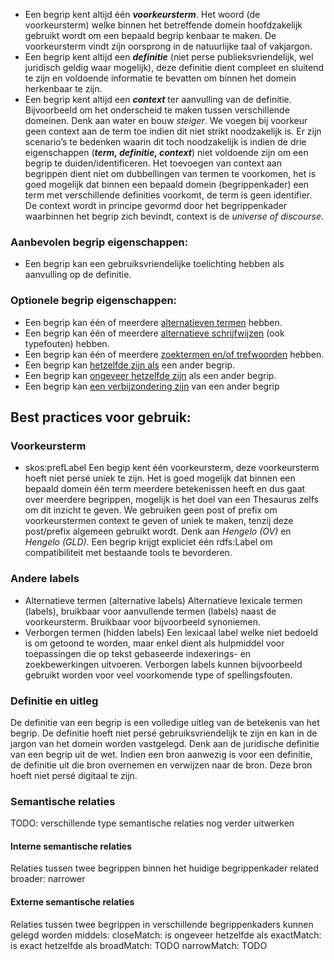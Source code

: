 - Een begrip kent altijd één **_voorkeursterm_**. Het woord (de voorkeursterm) welke binnen het betreffende domein hoofdzakelijk gebruikt wordt om een bepaald begrip kenbaar te maken. De voorkeursterm vindt zijn oorsprong in de natuurlijke taal of vakjargon.
- Een begrip kent altijd een **_definitie_** (niet perse publieksvriendelijk, wel juridisch geldig waar mogelijk), deze definitie dient compleet en sluitend te zijn en voldoende informatie te bevatten om binnen het domein herkenbaar te zijn. 
- Een begrip kent altijd een **_context_** ter aanvulling van de definitie. Bijvoorbeeld om het onderscheid te maken tussen verschillende domeinen. Denk aan water en bouw _steiger_. 
We voegen bij voorkeur geen context aan de term toe indien dit niet strikt noodzakelijk is. Er zijn scenario’s te bedenken waarin dit toch noodzakelijk is indien de drie eigenschappen (_**term, definitie, context**_) niet voldoende zijn om een begrip te duiden/identificeren. 
Het toevoegen van context aan begrippen dient niet om dubbellingen van termen te voorkomen, het is goed mogelijk dat binnen een bepaald domein (begrippenkader) een term met verschillende definities voorkomt, de term is geen identifier. 
De context wordt in principe gevormd door het begrippenkader waarbinnen het begrip zich bevindt, context is de _universe of discourse_. 

### Aanbevolen begrip eigenschappen:
- Een begrip kan een gebruiksvriendelijke toelichting hebben als aanvulling op de definitie. 

### Optionele begrip eigenschappen:
- Een begrip kan één of meerdere [alternatieven termen](#andere-labels) hebben. 
- Een begrip kan één of meerdere [alternatieve schrijfwijzen](#andere-labels) (ook typefouten) hebben. 
- Een begrip kan één of meerdere [zoektermen en/of trefwoorden](#andere-labels) hebben. 
- Een begrip kan [hetzelfde zijn als](#semantische-relaties) een ander begrip.
- Een begrip kan [ongeveer hetzelfde zijn](#semantische-relaties) als een ander begrip. 
- Een begrip kan [een verbijzondering zijn](#semantische-relaties) van een ander begrip 

## Best practices voor gebruik:

### Voorkeursterm
- skos:prefLabel
Een begip kent één voorkeursterm, deze voorkeursterm hoeft niet persé uniek te zijn. Het is goed mogelijk dat binnen een bepaald domein één term meerdere betekenissen heeft en dus gaat over meerdere begrippen, mogelijk is het doel van een Thesaurus zelfs om dit inzicht te geven.
We gebruiken geen post of prefix om  voorkeurstermen context te geven of uniek te maken, tenzij deze post/prefix algemeen gebruikt wordt. Denk aan _Hengelo (OV)_ en _Hengelo (GLD)_.
Een begrip krijgt expliciet één rdfs:Label om compatibiliteit met bestaande tools te bevorderen.

### Andere labels
- Alternatieve termen (alternative labels)
Alternatieve lexicale termen (labels), bruikbaar voor aanvullende termen (labels) naast de voorkeursterm. Bruikbaar voor bijvoorbeeld synoniemen. 
- Verborgen termen (hidden labels)
Een lexicaal label welke niet bedoeld is om getoond te worden, maar enkel dient als hulpmiddel voor toepassingen die op tekst gebaseerde indexerings- en zoekbewerkingen uitvoeren. Verborgen labels kunnen bijvoorbeeld gebruikt worden voor veel voorkomende type of spellingsfouten. 

### Definitie en uitleg
De definitie van een begrip is een volledige uitleg van de betekenis van het begrip. De definitie hoeft niet persé gebruiksvriendelijk te zijn en kan in de jargon van het domein worden vastgelegd. Denk aan de juridische definitie van een begrip uit de wet. 
Indien een bron aanwezig is voor een definitie, de definitie uit die bron overnemen en verwijzen naar de bron. Deze bron hoeft niet persé digitaal te zijn. 

### Semantische relaties
TODO: verschillende type semantische relaties nog verder uitwerken

#### Interne semantische relaties
Relaties tussen twee begrippen binnen het huidige begrippenkader
related
broader: 
narrower

#### Externe semantische relaties
Relaties tussen twee begrippen in verschillende begrippenkaders kunnen gelegd worden middels:
closeMatch: is ongeveer hetzelfde als
exactMatch: is exact hetzelfde als
broadMatch: TODO
narrowMatch: TODO
